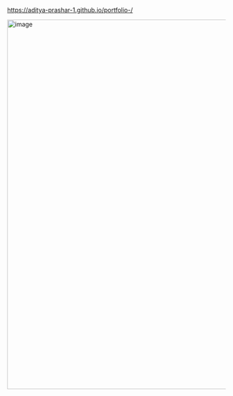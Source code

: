 https://aditya-prashar-1.github.io/portfolio-/

<img width="1822" height="854" alt="image" src="https://github.com/user-attachments/assets/62be5b2f-366c-4f33-b585-5e8c5ea28dfc" />
